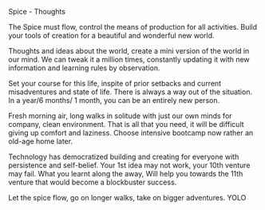 Spice - Thoughts

The Spice must flow,
control the means of production for all activities.
Build your tools of creation for a beautiful and wonderful new world. 

Thoughts and ideas about the world, create a mini version of the world in our mind.
We can tweak it a million times, constantly updating it with new information and learning rules by observation.

Set your course for this life, inspite of prior setbacks and current misadventures and state of life.
There is always a way out of the situation. In a year/6 months/ 1 month, you can be an entirely new person.

Fresh morning air, long walks in solitude with just our own minds for company, clean environment.
That is all that you need, it will be difficult giving up comfort and laziness. 
Choose intensive bootcamp now rather an old-age home later. 

Technology has democratized building and creating for everyone with persistence and self-belief.
Your 1st idea may not work, your 10th venture may fail. What you learnt along the away,
Will help you towards the 11th venture that would become a blockbuster success.

Let the spice flow, go on longer walks, take on bigger adventures. YOLO